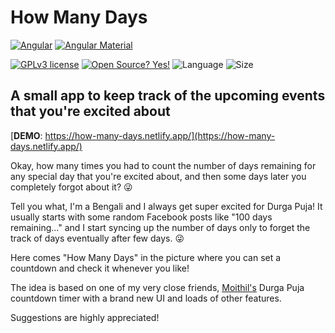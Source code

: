 # How Many Days

[![Angular](https://img.shields.io/badge/Angular-DD0031?style=for-the-badge&logo=angular&logoColor=white)](https://angular.io/)
[![Angular Material](https://img.shields.io/badge/Angular_Material-3f51b5?style=for-the-badge&logo=angular&logoColor=white)](https://material.angular.io/)

[![GPLv3 license](https://img.shields.io/badge/License-GPLv3-blue.svg?style=for-the-badge)](http://perso.crans.org/besson/LICENSE.html)
[![Open Source? Yes!](https://img.shields.io/badge/Open_Source%3F-Yes!-blue?style=for-the-badge&logo=gitHub&logoColor=white)](https://opensource.com/resources/what-open-source/)
![Language](https://img.shields.io/github/languages/top/dusk196/how-many-days?style=for-the-badge)
![Size](https://img.shields.io/github/languages/code-size/dusk196/how-many-days?style=for-the-badge)

## A small app to keep track of the upcoming events that you're excited about

[**DEMO**: https://how-many-days.netlify.app/](https://how-many-days.netlify.app/)

Okay, how many times you had to count the number of days remaining for any special day that you're excited about, and then some days later you completely forgot about it? 😜

Tell you what, I'm a Bengali and I always get super excited for Durga Puja! It usually starts with some random Facebook posts like "100 days remaining..." and I start syncing up  the number of days only to forget the track of days eventually after few days. 😜

Here comes "How Many Days" in the picture where you can set a countdown and check it whenever you like!

The idea is based on one of my very close friends, [Moithil's](https://github.com/moithil) Durga Puja countdown timer with a brand new UI and loads of other features.

Suggestions are highly appreciated!
